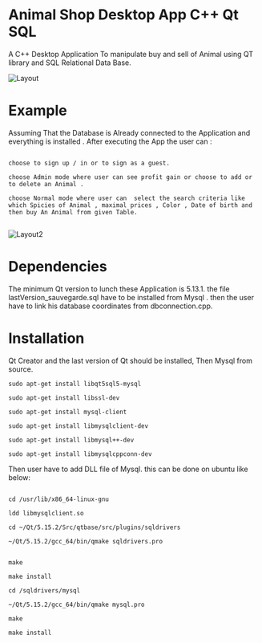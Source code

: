 # Animal Shop Desktop App C++ Qt SQL

A C++ Desktop Application To manipulate buy and sell of  Animal  using QT library and  SQL Relational Data Base.

![Layout](https://github.com/TitiLouati/C--QT-Sql-AnimalShop/blob/main/AnimalShop.png)

# Example

Assuming That the Database is Already connected to the Application and everything is installed . After executing the App the user can : 


```

choose to sign up / in or to sign as a guest. 

choose Admin mode where user can see profit gain or choose to add or to delete an Animal .

choose Normal mode where user can  select the search criteria like which Spicies of Animal , maximal prices , Color , Date of birth and then buy An Animal from given Table.


```

![Layout2](https://github.com/TitiLouati/C--QT-Sql-AnimalShop/blob/main/SelectRace.png)


# Dependencies

The minimum Qt version to lunch these Application is 5.13.1. the file lastVersion_sauvegarde.sql have to be installed from Mysql . then the user have to link his 
database coordinates from dbconnection.cpp. 


# Installation

Qt Creator and the last version of Qt should be installed,   Then  Mysql from source.

```
sudo apt-get install libqt5sql5-mysql
```
```
sudo apt-get install libssl-dev
```
```
sudo apt-get install mysql-client
```
```
sudo apt-get install libmysqlclient-dev
```
```
sudo apt-get install libmysql++-dev
```
```
sudo apt-get install libmysqlcppconn-dev
```

Then user have to add DLL file of Mysql. this can be done on ubuntu like below: 

```

cd /usr/lib/x86_64-linux-gnu 
```
```
ldd libmysqlclient.so
```
```
cd ~/Qt/5.15.2/Src/qtbase/src/plugins/sqldrivers
```
```
~/Qt/5.15.2/gcc_64/bin/qmake sqldrivers.pro
```
```

make
```
```
make install 
```
```
cd /sqldrivers/mysql
```
```
~/Qt/5.15.2/gcc_64/bin/qmake mysql.pro
```
```
make
```
```
make install
```






